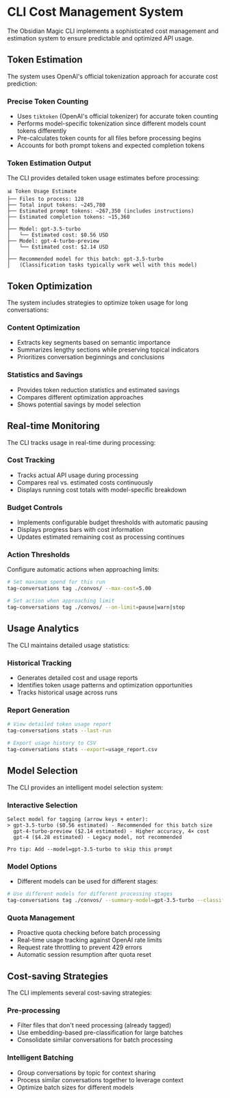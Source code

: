 # CLI Cost Management System

The Obsidian Magic CLI implements a sophisticated cost management and estimation system to ensure predictable and optimized API usage.

## Token Estimation

The system uses OpenAI's official tokenization approach for accurate cost prediction:

### Precise Token Counting

- Uses `tiktoken` (OpenAI's official tokenizer) for accurate token counting
- Performs model-specific tokenization since different models count tokens differently 
- Pre-calculates token counts for all files before processing begins
- Accounts for both prompt tokens and expected completion tokens

### Token Estimation Output

The CLI provides detailed token usage estimates before processing:

```
📊 Token Usage Estimate
├── Files to process: 128
├── Total input tokens: ~245,780
├── Estimated prompt tokens: ~267,350 (includes instructions)
├── Estimated completion tokens: ~15,360
│
├── Model: gpt-3.5-turbo
│   └── Estimated cost: $0.56 USD
├── Model: gpt-4-turbo-preview
│   └── Estimated cost: $2.14 USD
│
├── Recommended model for this batch: gpt-3.5-turbo
│   (Classification tasks typically work well with this model)
```

## Token Optimization

The system includes strategies to optimize token usage for long conversations:

### Content Optimization

- Extracts key segments based on semantic importance
- Summarizes lengthy sections while preserving topical indicators
- Prioritizes conversation beginnings and conclusions

### Statistics and Savings

- Provides token reduction statistics and estimated savings
- Compares different optimization approaches
- Shows potential savings by model selection

## Real-time Monitoring

The CLI tracks usage in real-time during processing:

### Cost Tracking

- Tracks actual API usage during processing
- Compares real vs. estimated costs continuously
- Displays running cost totals with model-specific breakdown

### Budget Controls

- Implements configurable budget thresholds with automatic pausing
- Displays progress bars with cost information
- Updates estimated remaining cost as processing continues

### Action Thresholds

Configure automatic actions when approaching limits:

```bash
# Set maximum spend for this run
tag-conversations tag ./convos/ --max-cost=5.00

# Set action when approaching limit
tag-conversations tag ./convos/ --on-limit=pause|warn|stop
```

## Usage Analytics

The CLI maintains detailed usage statistics:

### Historical Tracking

- Generates detailed cost and usage reports
- Identifies token usage patterns and optimization opportunities
- Tracks historical usage across runs

### Report Generation

```bash
# View detailed token usage report
tag-conversations stats --last-run

# Export usage history to CSV
tag-conversations stats --export=usage_report.csv
```

## Model Selection

The CLI provides an intelligent model selection system:

### Interactive Selection

```
Select model for tagging (arrow keys + enter):
> gpt-3.5-turbo ($0.56 estimated) - Recommended for this batch size
  gpt-4-turbo-preview ($2.14 estimated) - Higher accuracy, 4× cost
  gpt-4 ($4.28 estimated) - Legacy model, not recommended

Pro tip: Add --model=gpt-3.5-turbo to skip this prompt
```

### Model Options

- Different models can be used for different stages:

```bash
# Use different models for different processing stages
tag-conversations tag ./convos/ --summary-model=gpt-3.5-turbo --classification-model=gpt-4
```

### Quota Management

- Proactive quota checking before batch processing
- Real-time usage tracking against OpenAI rate limits
- Request rate throttling to prevent 429 errors
- Automatic session resumption after quota reset

## Cost-saving Strategies

The CLI implements several cost-saving strategies:

### Pre-processing

- Filter files that don't need processing (already tagged)
- Use embedding-based pre-classification for large batches
- Consolidate similar conversations for batch processing

### Intelligent Batching

- Group conversations by topic for context sharing
- Process similar conversations together to leverage context
- Optimize batch sizes for different models 
